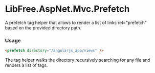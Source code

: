 # LibFree.AspNet.Mvc.Prefetch
A prefetch tag helper that allows to render a list of links rel="prefetch" based on the provided directory path.

### Usage

```html
<prefetch directory="/angularjs_app/views" />
```

The tag helper walks the directory recursively searching for any file and renders a list of <link rel="prefetch" href="..." /> tags.